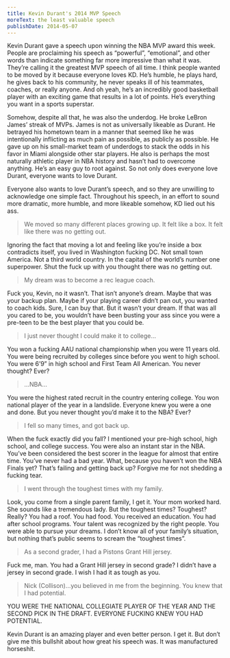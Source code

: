 ```yaml
---
title: Kevin Durant's 2014 MVP Speech
moreText: the least valuable speech
publishDate: 2014-05-07
---
```

Kevin Durant gave a speech upon winning the NBA MVP award this week. People are proclaiming his speech as “powerful”, “emotional”, and other words than indicate something far more impressive than what it was. They’re calling it the greatest MVP speech of all time. I think people wanted to be moved by it because everyone loves KD. He’s humble, he plays hard, he gives back to his community, he never speaks ill of his teammates, coaches, or really anyone. And oh yeah, he’s an incredibly good basketball player with an exciting game that results in a lot of points. He’s everything you want in a sports superstar.



Somehow, despite all that, he was also the underdog. He broke LeBron James’ streak of MVPs. James is not as universally likeable as Durant. He betrayed his hometown team in a manner that seemed like he was intentionally inflicting as much pain as possible, as publicly as possible. He gave up on his small-market team of underdogs to stack the odds in his favor in Miami alongside other star players. He also is perhaps the most naturally athletic player in NBA history and hasn’t had to overcome anything. He’s an easy guy to root against. So not only does everyone love Durant, everyone wants to love Durant.



Everyone also wants to love Durant’s speech, and so they are unwilling to acknowledge one simple fact. Throughout his speech, in an effort to sound more dramatic, more humble, and more likeable somehow, KD lied out his ass.

>We moved so many different places growing up. It felt like a box. It felt like there was no getting out.

Ignoring the fact that moving a lot and feeling like you’re inside a box contradicts itself, you lived in Washington fucking DC. Not small town America. Not a third world country. In the capital of the world’s number one superpower. Shut the fuck up with you thought there was no getting out.

>My dream was to become a rec league coach.

Fuck you, Kevin, no it wasn’t. That isn’t anyone’s dream. Maybe that was your backup plan. Maybe if your playing career didn’t pan out, you wanted to coach kids. Sure, I can buy that. But it wasn’t your dream. If that was all you cared to be, you wouldn’t have been busting your ass since you were a pre-teen to be the best player that you could be.

>I just never thought I could make it to college…

You won a fucking AAU national championship when you were 11 years old. You were being recruited by colleges since before you went to high school. You were 6’9” in high school and First Team All American. You never thought? Ever?

>…NBA…

You were the highest rated recruit in the country entering college. You won national player of the year in a landslide. Everyone knew you were a one and done. But you never thought you’d make it to the NBA? Ever?

>I fell so many times, and got back up.

When the fuck exactly did you fall? I mentioned your pre-high school, high school, and college success. You were also an instant star in the NBA. You’ve been considered the best scorer in the league for almost that entire time. You’ve never had a bad year. What, because you haven’t won the NBA Finals yet? That’s failing and getting back up? Forgive me for not shedding a fucking tear.

>I went through the toughest times with my family.

Look, you come from a single parent family, I get it. Your mom worked hard. She sounds like a tremendous lady. But the toughest times? Toughest? Really? You had a roof. You had food. You received an education. You had after school programs. Your talent was recognized by the right people. You were able to pursue your dreams. I don’t know all of your family’s situation, but nothing that’s public seems to scream the “toughest times”.

>As a second grader, I had a Pistons Grant Hill jersey.

Fuck me, man. You had a Grant Hill jersey in second grade? I didn’t have a jersey in second grade. I wish I had it as tough as you.

>Nick (Collison)…you believed in me from the beginning. You knew that I had potential.

YOU WERE THE NATIONAL COLLEGIATE PLAYER OF THE YEAR AND THE SECOND PICK IN THE DRAFT. EVERYONE FUCKING KNEW YOU HAD POTENTIAL.

Kevin Durant is an amazing player and even better person. I get it. But don’t give me this bullshit about how great his speech was. It was manufactured horseshit.